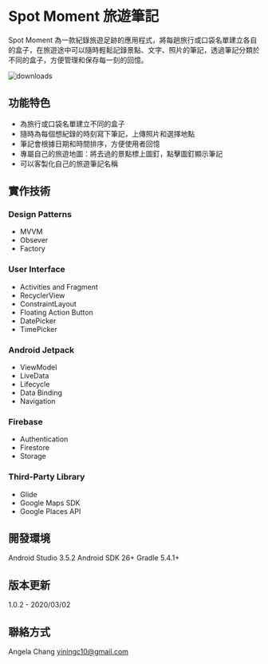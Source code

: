 # Spot Moment 旅遊筆記
Spot Moment 為一款紀錄旅遊足跡的應用程式，將每趟旅行或口袋名單建立各自的盒子，在旅遊途中可以隨時輕鬆記錄景點、文字、照片的筆記，透過筆記分類於不同的盒子，方便管理和保存每一刻的回憶。

![downloads](https://img.shields.io/github/downloads/atom/atom/total.svg)


## 功能特色
* 為旅行或口袋名單建立不同的盒子
* 隨時為每個想紀錄的時刻寫下筆記，上傳照片和選擇地點
* 筆記會根據日期和時間排序，方便使用者回憶
* 專屬自己的旅遊地圖：將去過的景點標上圖釘，點擊圖釘顯示筆記
* 可以客製化自己的旅遊筆記名稱


## 實作技術
### Design Patterns
* MVVM
* Obsever
* Factory

### User Interface
* Activities and Fragment
* RecyclerView
* ConstraintLayout
* Floating Action Button
* DatePicker
* TimePicker

### Android Jetpack
* ViewModel
* LiveData
* Lifecycle
* Data Binding
* Navigation

### Firebase
* Authentication
* Firestore
* Storage

### Third-Party Library
* Glide
* Google Maps SDK
* Google Places API

## 開發環境
Android Studio 3.5.2
Android SDK 26+
Gradle 5.4.1+

## 版本更新

1.0.2 - 2020/03/02

## 聯絡方式
Angela Chang
yiningc10@gmail.com
